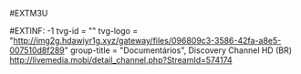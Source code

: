#EXTM3U

#EXTINF: -1 tvg-id = "" tvg-logo = "http://img2g.hdawiyr1g.xyz/gateway/files/096809c3-3586-42fa-a8e5-007510d8f289" group-title = "Documentários", Discovery Channel HD (BR)
http://livemedia.mobi/detail_channel.php?StreamId=574174

